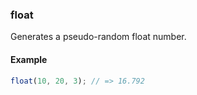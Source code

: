 ### float

Generates a pseudo-random float number.

#### Example

```js
float(10, 20, 3); // => 16.792
```